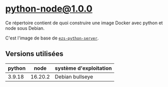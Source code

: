 # python-node@1.0.0

Ce répertoire contient de quoi construire une image Docker avec python et node
sous Debian.

C'est l'image de base de [`ezs-python-server`](../ezs-python-server/README.md).

## Versions utilisées

| python | node    | système d'exploitation |
| ------ | ------- | ---------------------- |
| 3.9.18 | 16.20.2 | Debian bullseye        |
